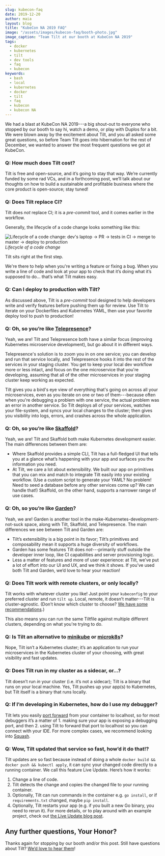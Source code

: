 ```yaml
---
slug: kubecon-faq
date: 2019-12-20
author: maia
layout: blog
title: "KubeCon NA 2019 FAQ"
image: "/assets/images/kubecon-faq/booth-photo.jpg"
image_caption: "Team Tilt at our booth at KubeCon NA 2019"
tags:
  - docker
  - kubernetes
  - tilt
  - dev tools
  - faq
  - kubecon
keywords:
  - bash
  - local
  - kubernetes
  - docker
  - tilt
  - faq
  - kubecon
  - kubecon NA
---
```

We had a blast at KubeCon NA 2019---a big shout-out to everyone who stopped by our booth to say
hi, watch a demo, or play with Duplos for a bit. We were blown away by the excitement about
Tilt, and you all asked some great questions, so before Team Tilt goes into hibernation for
the rest of December, we wanted to answer the most frequent questions we got at KubeCon.

### Q: How much does Tilt cost?
Tilt is free and open-source, and it’s going to stay that way. We’re currently funded by some
rad VCs, and in a forthcoming post, we’ll talk about our thoughts on how to build a sustainable
and profitable business where the core product is open-source; stay tuned!

### Q: Does Tilt replace CI?
Tilt does _not_ replace CI; it is a _pre-commit_ tool, and it comes earlier in the workflow.

Generally, the lifecycle of a code change looks something like this:

![Lifecycle of a code change: dev's laptop -> PR -> tests in CI -> merge to master -> deploy to
 production](/assets/images/kubecon-faq/code-change.png)
 *Lifecycle of a code change*

Tilt sits right at the first step.

We're there to help when you're writing a feature or fixing a bug. When you write a line of code and
look at your app to check that it’s doing what it’s supposed to do... that’s what Tilt makes easy.

### Q: Can I deploy to production with Tilt?
As discussed above, Tilt is a _pre-commit_ tool designed to help developers write and verify
features before pushing them up for review. Use Tilt to iterate on your Dockerfiles and Kubernetes
YAML, then use your favorite deploy tool to push to production!

### Q: Oh, so you’re like [Telepresence](https://www.telepresence.io/)?
Yeah, we are! Tilt and Telepresence both have a similar focus (improving Kubernetes
microservice development), but go about it in different ways.

Telepresence's solution is to zoom you in on one service; you can develop and run that service
locally, and Telepresence hooks it into the rest of the services in your staging cluster. You
get to keep your local dev workflow more or less intact, and focus on the one microservice
that you're developing, assuming that all of the other microservices in your staging cluster
keep working as expected.

Tilt gives you a bird's eye view of everything that's going on across all your microservices,
even as you iterate on one or two of them---because often when you're debugging a problem with
one service, the actual problem was an error in another service. So Tilt deploys all of your
services, watches your file-system, and syncs your local changes to the cluster; then gives
you visibility into logs, errors, and crashes across the whole application.

### Q: Oh, so you’re like [Skaffold](https://skaffold.dev/)?
Yeah, we are! Tilt and Skaffold both make Kubernetes development easier. The main differences
 between them are:
- Where Skaffold provides a simple CLI, Tilt has a full-fledged UI that tells you at a glance what’s
happening with your app and surfaces you the information you need.
- At Tilt, we care a lot about extensibility. We built our app on primitives that you can mix and
match to integrate Tilt easily into your existing workflow. (Use a custom script to generate
your YAML? No problem! Need to seed a database before any other services come up? We can
handle that!) Skaffold, on the other hand, supports a narrower range of use cases.

### Q: Oh, so you’re like [Garden](https://garden.io/)?
Yeah, we are! Garden is another tool in the make-Kubernetes-development-not-suck space, along
with Tilt, Skaffold, and Telepresence. The main differences we see between Tilt and Garden are:
- Tilt’s extensibility is a big point in its favor; Tilt’s primitives and composability mean it
supports a huge diversity of workflows.
- Garden has some features Tilt does _not_---primarily stuff outside the developer inner loop, like
CI capabilities and server provisioning logic.
- Less a matter of features and more of user experience: at Tilt, we’ve put a lot of effort into
our UI and UX, and we think it shows. If you’ve used both Tilt and Garden, we’d love to hear your reaction!

### Q: Does Tilt work with remote clusters, or only locally?

Tilt works with whatever cluster you like! Just point your `kubeconfig` to your preferred cluster
and run `tilt up`. Local, remote, it doesn’t matter---Tilt is cluster-agnostic. (Don’t know which
cluster to choose?
[We have some recommendations](https://docs.tilt.dev/choosing_clusters.html).)

This also means you can run the same Tiltfile against multiple different clusters, depending on
what you're trying to do.

### Q: Is Tilt an alternative to [minikube](https://minikube.sigs.k8s.io/) or [microk8s](https://microk8s.io/)?
Nope, Tilt isn’t a Kubernetes cluster; it’s an application to run your microservices in the
Kubernetes cluster of your choosing, with great visibility and fast updates.

### Q: Does Tilt run in my cluster as a sidecar, or...?
Tilt doesn’t run _in_ your cluster (i.e. it’s not a sidecar); Tilt is a binary that runs on your
local machine. Yes, Tilt pushes up your app(s) to Kubernetes, but Tilt itself is a binary that
runs locally.

### Q: If I’m developing in Kubernetes, how do I use my debugger?
Tilt lets you easily [port forward](https://docs.tilt.dev/tiltfile_authoring.html#step-3-watch-optional) from
your container to localhost, so for most debuggers it’s a matter of 1. making sure your app is
exposing a debugging port, and then 2. using Tilt to forward that port to localhost so you can
connect with your IDE. For more complex cases, we recommend looking into
[Squash](https://github.com/solo-io/squash).


### Q: Wow, Tilt updated that service so fast, how’d it do that!?
Tilt updates are so fast because instead of doing a whole `docker build && docker push && kubectl
apply`, it can sync your changed code directly to a running container. We call this
feature Live Update. Here’s how it works:
1. Change a line of code.
2. Tilt detects the change and copies the changed file to your running container.
3. Optionally, Tilt can run commands in the container e.g. `go install`, or if `requirements.txt`
changed, maybe `pip install`.
4. Optionally, Tilt restarts your app (e.g. if you built a new Go binary, you need to rerun it).
For more details, or to play around with an example project, check out
[the Live Update blog post](https://blog.tilt.dev/2019/04/02/fast-kubernetes-development-with-live-update.html).

## Any further questions, Your Honor?
Thanks again for stopping by our booth and/or this post. Still have questions about Tilt? [We’d
 love to hear them](https://tilt.dev/contact)!
